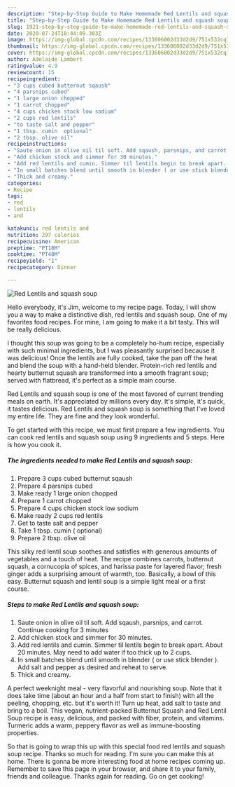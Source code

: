 ```yaml
---
description: "Step-by-Step Guide to Make Homemade Red Lentils and squash soup"
title: "Step-by-Step Guide to Make Homemade Red Lentils and squash soup"
slug: 1921-step-by-step-guide-to-make-homemade-red-lentils-and-squash-soup
date: 2020-07-24T18:44:09.383Z
image: https://img-global.cpcdn.com/recipes/133606002d33d2d9/751x532cq70/red-lentils-and-squash-soup-recipe-main-photo.jpg
thumbnail: https://img-global.cpcdn.com/recipes/133606002d33d2d9/751x532cq70/red-lentils-and-squash-soup-recipe-main-photo.jpg
cover: https://img-global.cpcdn.com/recipes/133606002d33d2d9/751x532cq70/red-lentils-and-squash-soup-recipe-main-photo.jpg
author: Adelaide Lambert
ratingvalue: 4.9
reviewcount: 15
recipeingredient:
- "3 cups cubed butternut sqaush"
- "4 parsnips cubed"
- "1 large onion chopped"
- "1 carrot chopped"
- "4 cups chicken stock low sodium"
- "2 cups red lentils"
- "to taste salt and pepper"
- "1 tbsp. cumin  optional"
- "2 tbsp. olive oil"
recipeinstructions:
- "Saute onion in olive oil til soft. Add sqaush, parsnips, and carrot. Continue cooking for 3 minutes"
- "Add chicken stock and simmer for 30 minutes."
- "Add red lentils and cumin. Simmer til lentils begin to break apart. About 20 minutes. May need to add water if too thick up to 2 cups."
- "In small batches blend until smooth in blender ( or use stick blender ). Add salt and pepper as desired and reheat to serve."
- "Thick and creamy."
categories:
- Recipe
tags:
- red
- lentils
- and

katakunci: red lentils and 
nutrition: 297 calories
recipecuisine: American
preptime: "PT18M"
cooktime: "PT48M"
recipeyield: "1"
recipecategory: Dinner

---
```



![Red Lentils and squash soup](https://img-global.cpcdn.com/recipes/133606002d33d2d9/751x532cq70/red-lentils-and-squash-soup-recipe-main-photo.jpg)

Hello everybody, it's Jim, welcome to my recipe page. Today, I will show you a way to make a distinctive dish, red lentils and squash soup. One of my favorites food recipes. For mine, I am going to make it a bit tasty. This will be really delicious.

I thought this soup was going to be a completely ho-hum recipe, especially with such minimal ingredients, but I was pleasantly surprised because it was delicious! Once the lentils are fully cooked, take the pan off the heat and blend the soup with a hand-held blender. Protein-rich red lentils and hearty butternut squash are transformed into a smooth fragrant soup; served with flatbread, it&#39;s perfect as a simple main course.

Red Lentils and squash soup is one of the most favored of current trending meals on earth. It's appreciated by millions every day. It's simple, it's quick, it tastes delicious. Red Lentils and squash soup is something that I've loved my entire life. They are fine and they look wonderful.


To get started with this recipe, we must first prepare a few ingredients. You can cook red lentils and squash soup using 9 ingredients and 5 steps. Here is how you cook it.

<!--inarticleads1-->

##### The ingredients needed to make Red Lentils and squash soup:

1. Prepare 3 cups cubed butternut sqaush
1. Prepare 4 parsnips cubed
1. Make ready 1 large onion chopped
1. Prepare 1 carrot chopped
1. Prepare 4 cups chicken stock low sodium
1. Make ready 2 cups red lentils
1. Get to taste salt and pepper
1. Take 1 tbsp. cumin ( optional)
1. Prepare 2 tbsp. olive oil


This silky red lentil soup soothes and satisfies with generous amounts of vegetables and a touch of heat. The recipe combines carrots, butternut squash, a cornucopia of spices, and harissa paste for layered flavor; fresh ginger adds a surprising amount of warmth, too. Basically, a bowl of this easy. Butternut squash and lentil soup is a simple light meal or a first course. 

<!--inarticleads2-->

##### Steps to make Red Lentils and squash soup:

1. Saute onion in olive oil til soft. Add sqaush, parsnips, and carrot. Continue cooking for 3 minutes
1. Add chicken stock and simmer for 30 minutes.
1. Add red lentils and cumin. Simmer til lentils begin to break apart. About 20 minutes. May need to add water if too thick up to 2 cups.
1. In small batches blend until smooth in blender ( or use stick blender ). Add salt and pepper as desired and reheat to serve.
1. Thick and creamy.


A perfect weeknight meal - very flavorful and nourishing soup. Note that it does take time (about an hour and a half from start to finish) with all the peeling, chopping, etc. but it&#39;s worth it! Turn up heat, add salt to taste and bring to a boil. This vegan, nutrient-packed Butternut Squash and Red Lentil Soup recipe is easy, delicious, and packed with fiber, protein, and vitamins. Turmeric adds a warm, peppery flavor as well as immune-boosting properties. 

So that is going to wrap this up with this special food red lentils and squash soup recipe. Thanks so much for reading. I'm sure you can make this at home. There is gonna be more interesting food at home recipes coming up. Remember to save this page in your browser, and share it to your family, friends and colleague. Thanks again for reading. Go on get cooking!
